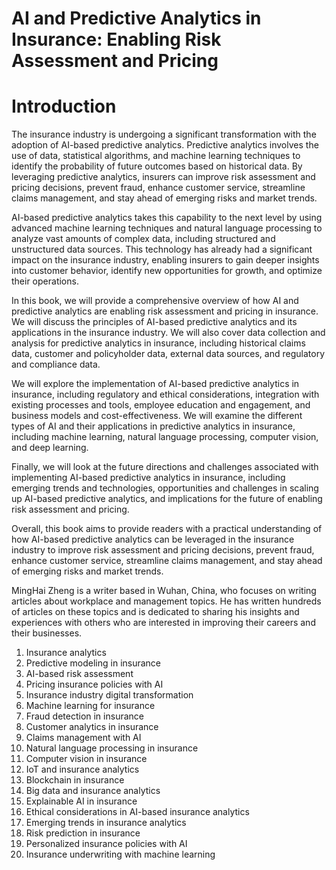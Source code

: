 # AI and Predictive Analytics in Insurance: Enabling Risk Assessment and Pricing

# Introduction

The insurance industry is undergoing a significant transformation with the adoption of AI-based predictive analytics. Predictive analytics involves the use of data, statistical algorithms, and machine learning techniques to identify the probability of future outcomes based on historical data. By leveraging predictive analytics, insurers can improve risk assessment and pricing decisions, prevent fraud, enhance customer service, streamline claims management, and stay ahead of emerging risks and market trends.

AI-based predictive analytics takes this capability to the next level by using advanced machine learning techniques and natural language processing to analyze vast amounts of complex data, including structured and unstructured data sources. This technology has already had a significant impact on the insurance industry, enabling insurers to gain deeper insights into customer behavior, identify new opportunities for growth, and optimize their operations.

In this book, we will provide a comprehensive overview of how AI and predictive analytics are enabling risk assessment and pricing in insurance. We will discuss the principles of AI-based predictive analytics and its applications in the insurance industry. We will also cover data collection and analysis for predictive analytics in insurance, including historical claims data, customer and policyholder data, external data sources, and regulatory and compliance data.

We will explore the implementation of AI-based predictive analytics in insurance, including regulatory and ethical considerations, integration with existing processes and tools, employee education and engagement, and business models and cost-effectiveness. We will examine the different types of AI and their applications in predictive analytics in insurance, including machine learning, natural language processing, computer vision, and deep learning.

Finally, we will look at the future directions and challenges associated with implementing AI-based predictive analytics in insurance, including emerging trends and technologies, opportunities and challenges in scaling up AI-based predictive analytics, and implications for the future of enabling risk assessment and pricing.

Overall, this book aims to provide readers with a practical understanding of how AI-based predictive analytics can be leveraged in the insurance industry to improve risk assessment and pricing decisions, prevent fraud, enhance customer service, streamline claims management, and stay ahead of emerging risks and market trends.

MingHai Zheng is a writer based in Wuhan, China, who focuses on writing articles about workplace and management topics. He has written hundreds of articles on these topics and is dedicated to sharing his insights and experiences with others who are interested in improving their careers and their businesses.



1. Insurance analytics
2. Predictive modeling in insurance
3. AI-based risk assessment
4. Pricing insurance policies with AI
5. Insurance industry digital transformation
6. Machine learning for insurance
7. Fraud detection in insurance
8. Customer analytics in insurance
9. Claims management with AI
10. Natural language processing in insurance
11. Computer vision in insurance
12. IoT and insurance analytics
13. Blockchain in insurance
14. Big data and insurance analytics
15. Explainable AI in insurance
16. Ethical considerations in AI-based insurance analytics
17. Emerging trends in insurance analytics
18. Risk prediction in insurance
19. Personalized insurance policies with AI
20. Insurance underwriting with machine learning

